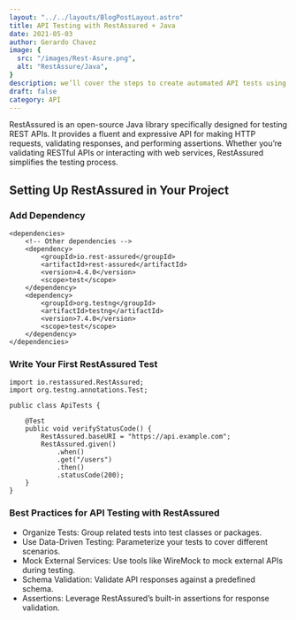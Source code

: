 ```yaml
---
layout: "../../layouts/BlogPostLayout.astro"
title: API Testing with RestAssured + Java
date: 2021-05-03
author: Gerardo Chavez
image: {
  src: "/images/Rest-Asure.png",
  alt: "RestAssure/Java",
}
description: we’ll cover the steps to create automated API tests using RestAssured, a powerful library for testing RESTful APIs.
draft: false
category: API
---
```


RestAssured is an open-source Java library specifically designed for testing REST APIs. It provides a fluent and expressive API for making HTTP requests, validating responses, and performing assertions. Whether you’re validating RESTful APIs or interacting with web services, RestAssured simplifies the testing process.

## Setting Up RestAssured in Your Project
### Add Dependency

```
<dependencies>
    <!-- Other dependencies -->
    <dependency>
        <groupId>io.rest-assured</groupId>
        <artifactId>rest-assured</artifactId>
        <version>4.4.0</version>
        <scope>test</scope>
    </dependency>
    <dependency>
        <groupId>org.testng</groupId>
        <artifactId>testng</artifactId>
        <version>7.4.0</version>
        <scope>test</scope>
    </dependency>
</dependencies>
```
### Write Your First RestAssured Test

```
import io.restassured.RestAssured;
import org.testng.annotations.Test;

public class ApiTests {

    @Test
    public void verifyStatusCode() {
        RestAssured.baseURI = "https://api.example.com";
        RestAssured.given()
            .when()
            .get("/users")
            .then()
            .statusCode(200);
    }
}
```
### Best Practices for API Testing with RestAssured

- Organize Tests: Group related tests into test classes or packages.
- Use Data-Driven Testing: Parameterize your tests to cover different scenarios.
- Mock External Services: Use tools like WireMock to mock external APIs during testing.
- Schema Validation: Validate API responses against a predefined schema.
- Assertions: Leverage RestAssured’s built-in assertions for response validation.